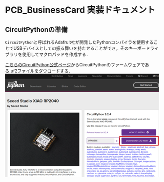 # PCB_BusinessCard 実装ドキュメント
## CircuitPythonの準備
`CircuitPython`と呼ばれるAdafruit社が開発したPythonコンパイラを使用することでUSBデバイスとしての振る舞いを持たせることができ，そのキーボードライブラリを使用してマクロパッドを作成する．

[こちらのCircuitPython公式ページ](https://circuitpython.org/board/seeeduino_xiao_rp2040/)からCircuitPythonのファームウェアである.uf2ファイルをダウロードする．
![Install CircuitPython](images/installCircuitPython.png)